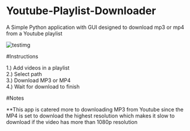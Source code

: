 # Youtube-Playlist-Downloader

A Simple Python application with GUI designed to download mp3 or mp4 from a Youtube playlist

![testimg](https://user-images.githubusercontent.com/72486298/187301565-a247575a-13c5-482f-86b2-9696de12688e.png)

#Instructions

1.) Add videos in a playlist  
2.) Select path  
3.) Download MP3 or MP4  
4.) Wait for download to finish  


#Notes

**This app is catered more to downloading MP3 from Youtube since the MP4 is set to download the highest resolution which makes it slow to download if the video has more than 1080p resolution
